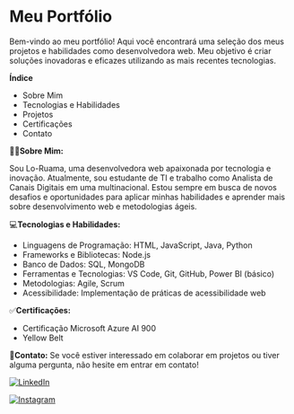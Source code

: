 
# Meu Portfólio
Bem-vindo ao meu portfólio! Aqui você encontrará uma seleção dos meus projetos e habilidades como desenvolvedora web. Meu objetivo é criar soluções inovadoras e eficazes utilizando as mais recentes tecnologias.

**Índice**

- Sobre Mim
- Tecnologias e Habilidades
- Projetos
- Certificações
- Contato

👩‍🎓**Sobre Mim:**

Sou Lo-Ruama, uma desenvolvedora web apaixonada por tecnologia e inovação. Atualmente, sou estudante de TI e trabalho como Analista de Canais Digitais em uma multinacional. Estou sempre em busca de novos desafios e oportunidades para aplicar minhas habilidades e aprender mais sobre desenvolvimento web e metodologias ágeis.

💻**Tecnologias e Habilidades:**

- Linguagens de Programação: HTML, JavaScript, Java, Python
- Frameworks e Bibliotecas: Node.js
- Banco de Dados: SQL, MongoDB
- Ferramentas e Tecnologias: VS Code, Git, GitHub, Power BI (básico)
- Metodologias: Agile, Scrum
- Acessibilidade: Implementação de práticas de acessibilidade web

✅**Certificações:**

- Certificação Microsoft Azure AI 900
- Yellow Belt

📱**Contato:**
Se você estiver interessado em colaborar em projetos ou tiver alguma pergunta, não hesite em entrar em contato!

[![LinkedIn](https://img.shields.io/badge/LinkedIn-0077B5?style=for-the-badge&logo=linkedin&logoColor=white)](https://www.linkedin.com/in/lo-ruama-silva/)

[![Instagram](https://img.shields.io/badge/-Instagram-%23E4405F?style=for-the-badge&logo=instagram&logoColor=white)](https://www.instagram.com/lohsilvasp/)
